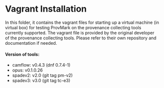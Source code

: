# Vagrant Installation

In this folder, it contains the vagrant files for starting up a virtual machine (in virtual box) for testing ProvMark on the provenance collecting tools currently supported. The vagrant file is provided by 
the original developer of the provenance collecting tools. Please refer to their own repository and documentation if needed.

#### Version of tools:
- camflow: v0.4.3 (dnf 0.7.4-1)
- opus: v0.1.0.26
- spadev2: v2.0 (git tag pm-v2)
- spadev3: v3.0 (git tag tc-e3)
